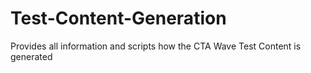 # Test-Content-Generation
Provides all information and scripts how the CTA Wave Test Content is generated
